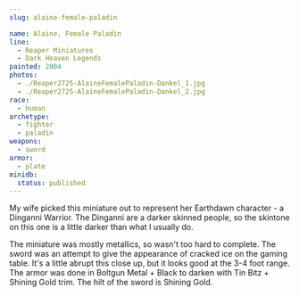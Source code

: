 ```yaml
---
slug: alaine-female-paladin

name: Alaine, Female Paladin
line:
  - Reaper Miniatures
  - Dark Heaven Legends
painted: 2004
photos:
  - ./Reaper2725-AlaineFemalePaladin-Dankel_1.jpg
  - ./Reaper2725-AlaineFemalePaladin-Dankel_2.jpg
race:
  - human
archetype:
  - fighter
  - paladin
weapons:
  - sword
armor:
  - plate
minidb:
  status: published
---
```


My wife picked this miniature out to represent her Earthdawn character - a Dinganni Warrior. The Dinganni are a darker skinned people, so the skintone on this one is a little darker than what I usually do.

The miniature was mostly metallics, so wasn't too hard to complete. The sword was an attempt to give the appearance of cracked ice on the gaming table. It's a little abrupt this close up, but it looks good at the 3-4 foot range. The armor was done in Boltgun Metal + Black to darken with Tin Bitz + Shining Gold trim. The hilt of the sword is Shining Gold.
